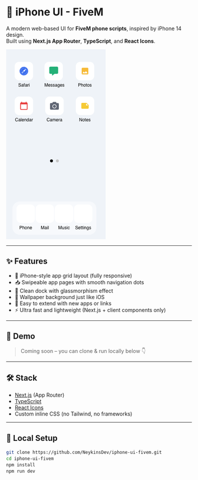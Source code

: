 # 📱 iPhone UI - FiveM

A modern web-based UI for **FiveM phone scripts**, inspired by iPhone 14 design.  
Built using **Next.js App Router**, **TypeScript**, and **React Icons**.

![Screenshot](./public/prototype.png)

---

## ✨ Features

- 🔳 iPhone-style app grid layout (fully responsive)
- 📥 Swipeable app pages with smooth navigation dots
- 🧼 Clean dock with glassmorphism effect
- 🎨 Wallpaper background just like iOS
- 🧩 Easy to extend with new apps or links
- ⚡️ Ultra fast and lightweight (Next.js + client components only)

---

## 🚀 Demo

> Coming soon – you can clone & run locally below 👇

---

## 🛠️ Stack

- [Next.js](https://nextjs.org/) (App Router)
- [TypeScript](https://www.typescriptlang.org/)
- [React Icons](https://react-icons.github.io/react-icons/)
- Custom inline CSS (no Tailwind, no frameworks)

---

## 🧪 Local Setup

```bash
git clone https://github.com/NeykinsDev/iphone-ui-fivem.git
cd iphone-ui-fivem
npm install
npm run dev
